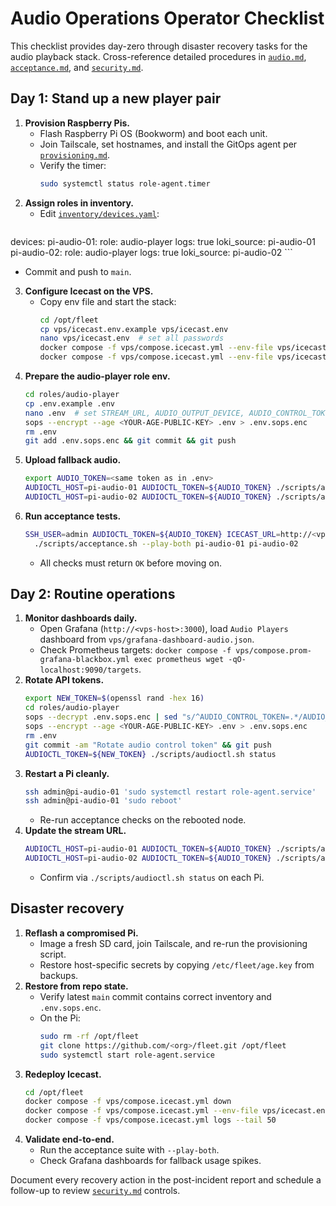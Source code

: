 # Audio Operations Operator Checklist

This checklist provides day-zero through disaster recovery tasks for the audio playback stack. Cross-reference detailed procedures in [`audio.md`](./audio.md), [`acceptance.md`](./acceptance.md), and [`security.md`](./security.md).

## Day 1: Stand up a new player pair

1. **Provision Raspberry Pis.**
   - Flash Raspberry Pi OS (Bookworm) and boot each unit.
   - Join Tailscale, set hostnames, and install the GitOps agent per [`provisioning.md`](./provisioning.md).
   - Verify the timer:
     ```bash
     sudo systemctl status role-agent.timer
     ```
2. **Assign roles in inventory.**
   - Edit [`inventory/devices.yaml`](../../inventory/devices.yaml):
     ```yaml
devices:
  pi-audio-01:
    role: audio-player
    logs: true
    loki_source: pi-audio-01
  pi-audio-02:
    role: audio-player
    logs: true
    loki_source: pi-audio-02
     ```
   - Commit and push to `main`.
3. **Configure Icecast on the VPS.**
   - Copy env file and start the stack:
     ```bash
     cd /opt/fleet
     cp vps/icecast.env.example vps/icecast.env
     nano vps/icecast.env  # set all passwords
     docker compose -f vps/compose.icecast.yml --env-file vps/icecast.env up -d
     docker compose -f vps/compose.icecast.yml --env-file vps/icecast.env ps
     ```
4. **Prepare the audio-player role env.**
   ```bash
   cd roles/audio-player
   cp .env.example .env
   nano .env  # set STREAM_URL, AUDIO_OUTPUT_DEVICE, AUDIO_CONTROL_TOKEN
   sops --encrypt --age <YOUR-AGE-PUBLIC-KEY> .env > .env.sops.enc
   rm .env
   git add .env.sops.enc && git commit && git push
   ```
5. **Upload fallback audio.**
   ```bash
   export AUDIO_TOKEN=<same token as in .env>
   AUDIOCTL_HOST=pi-audio-01 AUDIOCTL_TOKEN=${AUDIO_TOKEN} ./scripts/audioctl.sh upload media/fallback.mp3
   AUDIOCTL_HOST=pi-audio-02 AUDIOCTL_TOKEN=${AUDIO_TOKEN} ./scripts/audioctl.sh upload media/fallback.mp3
   ```
6. **Run acceptance tests.**
   ```bash
   SSH_USER=admin AUDIOCTL_TOKEN=${AUDIO_TOKEN} ICECAST_URL=http://<vps-host>:8000/<mount> \
     ./scripts/acceptance.sh --play-both pi-audio-01 pi-audio-02
   ```
   - All checks must return `OK` before moving on.

## Day 2: Routine operations

1. **Monitor dashboards daily.**
   - Open Grafana (`http://<vps-host>:3000`), load `Audio Players` dashboard from `vps/grafana-dashboard-audio.json`.
   - Check Prometheus targets: `docker compose -f vps/compose.prom-grafana-blackbox.yml exec prometheus wget -qO- localhost:9090/targets`.
2. **Rotate API tokens.**
   ```bash
   export NEW_TOKEN=$(openssl rand -hex 16)
   cd roles/audio-player
   sops --decrypt .env.sops.enc | sed "s/^AUDIO_CONTROL_TOKEN=.*/AUDIO_CONTROL_TOKEN=${NEW_TOKEN}/" > .env
   sops --encrypt --age <YOUR-AGE-PUBLIC-KEY> .env > .env.sops.enc
   rm .env
   git commit -am "Rotate audio control token" && git push
   AUDIOCTL_TOKEN=${NEW_TOKEN} ./scripts/audioctl.sh status
   ```
3. **Restart a Pi cleanly.**
   ```bash
   ssh admin@pi-audio-01 'sudo systemctl restart role-agent.service'
   ssh admin@pi-audio-01 'sudo reboot'
   ```
   - Re-run acceptance checks on the rebooted node.
4. **Update the stream URL.**
   ```bash
   AUDIOCTL_HOST=pi-audio-01 AUDIOCTL_TOKEN=${AUDIO_TOKEN} ./scripts/audioctl.sh set-url http://<vps-host>:8000/new-mount
   AUDIOCTL_HOST=pi-audio-02 AUDIOCTL_TOKEN=${AUDIO_TOKEN} ./scripts/audioctl.sh set-url http://<vps-host>:8000/new-mount
   ```
   - Confirm via `./scripts/audioctl.sh status` on each Pi.

## Disaster recovery

1. **Reflash a compromised Pi.**
   - Image a fresh SD card, join Tailscale, and re-run the provisioning script.
   - Restore host-specific secrets by copying `/etc/fleet/age.key` from backups.
2. **Restore from repo state.**
   - Verify latest `main` commit contains correct inventory and `.env.sops.enc`.
   - On the Pi:
     ```bash
     sudo rm -rf /opt/fleet
     git clone https://github.com/<org>/fleet.git /opt/fleet
     sudo systemctl start role-agent.service
     ```
3. **Redeploy Icecast.**
   ```bash
   cd /opt/fleet
   docker compose -f vps/compose.icecast.yml down
   docker compose -f vps/compose.icecast.yml --env-file vps/icecast.env up -d
   docker compose -f vps/compose.icecast.yml logs --tail 50
   ```
4. **Validate end-to-end.**
   - Run the acceptance suite with `--play-both`.
   - Check Grafana dashboards for fallback usage spikes.

Document every recovery action in the post-incident report and schedule a follow-up to review [`security.md`](./security.md) controls.
